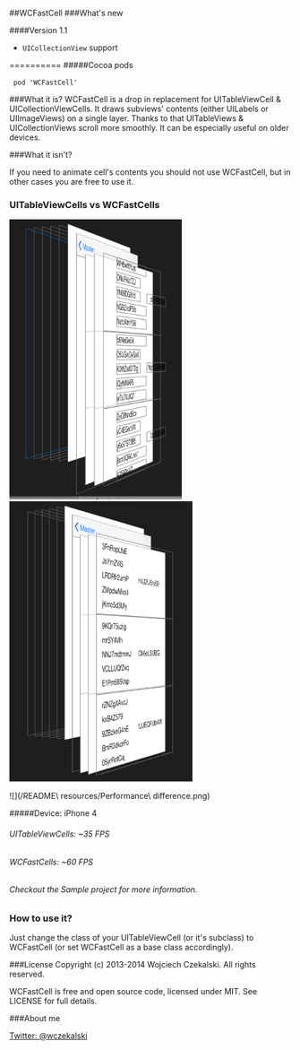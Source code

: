##WCFastCell
###What's new

####Version 1.1
* `UICollectionView` support

==========
#####Cocoa pods
<pre><code> pod 'WCFastCell'
</code></pre>

###What it is?
WCFastCell is a drop in replacement for UITableViewCell & UICollectionViewCells. It draws subviews' contents (either UILabels or UIImageViews) on a single layer. Thanks to that UITableViews & UICollectionViews scroll more smoothly. It can be especially useful on older devices.

###What it isn't?

If you need to animate cell's contents you should not use WCFastCell, but in other cases you are free to use it.


### UITableViewCells vs WCFastCells
<img src="/README%20resources/UITableViewCell.tiff" height="500px">
<img src="/README%20resources/WCFastCell.png" height="500px">

![](/README\ resources/Performance\ difference.png)

#####Device: iPhone 4
###### UITableViewCells: ~35 FPS
###### WCFastCells: ~60 FPS
###### Checkout the Sample project for more information.


### How to use it?
Just change the class of your UITableViewCell (or it's subclass) to WCFastCell (or set WCFastCell as a base class accordingly).

###License
Copyright (c) 2013-2014 Wojciech Czekalski. All rights reserved.

WCFastCell is free and open source code, licensed under MIT. See LICENSE for full details.

###About me

[Twitter: @wczekalski](http://twitter.com/wczekalski)
